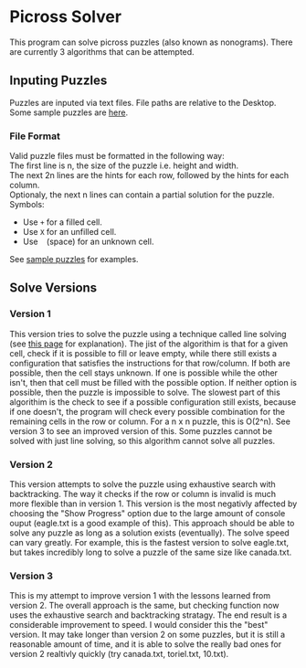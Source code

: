 # Picross Solver
This program can solve picross puzzles (also known as nonograms). There are currently 3 algorithms that can be attempted.

## Inputing Puzzles
Puzzles are inputed via text files. File paths are relative to the Desktop.<br>
Some sample puzzles are [here](./Sample%20Puzzles).<br>

### File Format
Valid puzzle files must be formatted in the following way:<br>
The first line is n, the size of the puzzle i.e. height and width.<br>
The next 2n lines are the hints for each row, followed by the hints for each column.<br>
Optionaly, the next n lines can contain a partial solution for the puzzle. Symbols:<br>
- Use `+` for a filled cell.
- Use `X` for an unfilled cell.
- Use ` ` (space) for an unknown cell.

See [sample puzzles](./Sample%20Puzzles) for examples.

## Solve Versions
### Version 1
This version tries to solve the puzzle using a technique called line solving (see [this page](https://webpbn.com/index.cgi?page=solving.html) for explanation). The jist of the algorithim is that for a given cell, check if it is possible to fill or leave empty, while there still exists a configuration that satisfies the instructions for that row/column. If both are possible, then the cell stays unknown. If one is possible while the other isn't, then that cell must be filled with the possible option. If neither option is possible, then the puzzle is impossible to solve. The slowest part of this algorithim is the check to see if a possible configuration still exists, because if one doesn't, the program will check every possible combination for the remaining cells in the row or column. For a n x n puzzle, this is O(2^n). See version 3 to see an improved version of this. Some puzzles cannot be solved with just line solving, so this algorithm cannot solve all puzzles.

### Version 2
This version attempts to solve the puzzle using exhaustive search with backtracking. The way it checks if the row or column is invalid is much more flexible than in version 1. This version is the most negativly affected by choosing the "Show Progress" option due to the large amount of console ouput (eagle.txt is a good example of this). This approach should be able to solve any puzzle as long as a solution exists (eventually). The solve speed can vary greatly. For example, this is the fastest version to solve eagle.txt, but takes incredibly long to solve a puzzle of the same size like canada.txt.

### Version 3
This is my attempt to improve version 1 with the lessons learned from version 2. The overall approach is the same, but checking function now uses the exhaustive search and backtracking stratagy. The end result is a considerable improvement to speed. I would consider this the "best" version. It may take longer than version 2 on some puzzles, but it is still a reasonable amount of time, and it is able to solve the really bad ones for version 2 realtivly quickly (try canada.txt, toriel.txt, 10.txt). 
